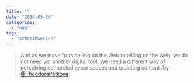 ```yaml
---
title: ""
date: "2020-05-30"
categories: 
  - "web"
tags: 
  - "schreibweisen"
---
```


> And as we move from selling on the Web to telling on the Web, we do not need yet another digital tool. We need a different way of perceiving connected cyber spaces and enacting content /by [@TheodoraPetkova](https://twitter.com/theodorapetkova "Teodora Petkova auf Twitter")
